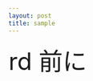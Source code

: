 ```yaml
---
layout: post
title: sample
---
```



 <marquee scrollamount="200" scrolldelay="30" direction="right" height="500px">
   <font size="7">
1	business	ビジネス、事業
2	company	会社、同行する、仲間
3	office	会社、事務所、役所
4	want	欲しい、望む
5	store	店、蓄え、蓄える
6	way	方法、道、やり方
7	order	注文する、要求
8	call	呼ぶ、電話
9	service	サービス、接客
10	base	基本、ベース
11	pay	払う、給料
12	product	商品
13	report	レポート、報告する
14	problem	問題
15	job	仕事、勤め口
16	market	市場
17	price	価格、値段
18	rate	割合、率、レート
19	change	変わる、交代する
20	check	チェックする、会計、小切手
21	part	部分、役割
22	plan	計画、計画する
23	sale	売る、セール
24	room	部屋
25	area	場所
26	free	自由
27	sure	確かな
28	increase	増える
29	tax	税金
30	receive	受け取る
31	include	含む、入れる
32	program	計画、番組
33	cost	費用、対価
34	government	政府
35	offer	申し込む、進める、申し出
36	charge	料金を課す、料金
37	experience	経験
38	state	述べる、国家、状態
39	information	情報、案内
40	account	口座、勘定
41	turn	戻る、振り返る
42	form	形、形作る
43	decide	決める、決定する
44	customer	顧客、得意先
45	line	線、行列、電話線
46	schedule	予定、予定する
47	sign	署名する、兆候
48	show	見せる
49	drive	運転する、ドライブ
50	return	返す、収益
51	department	百貨店
52	run	走る、経営する
53	close	閉じる、店を閉める
54	serve	奉仕する、仕える
55	cause	引き起こす、原因
56	arrive	到着する
57	board	登場する、板
58	expect	期待する、待つ
59	air	空気
60	system	制度、方式
61	course	コース
62	own	所有する、自分自身の
63	bill	請求書、請求する
64	enjoy	楽しむ
65	public	公共、出版する
66	manager	支配人、部長
67	seat	席、席を取る
68	weather	天気
69	stand	立つ、耐える
70	notice	注目する、予告
71	trip	旅行、旅する
72	happen	起こる
73	break	休憩、壊す
74	complete	完成する、完成した
75	fill	埋める
76	floor	床、階
77	age	年、時代
78	type	型、タイプ
79	point	指示する、指摘する、要点
80	passenger	旅客、通行人
81	main	大事な、主の
82	care	気にかける、世話
83	save	貯める、貯蓄
84	develop	開発する
85	provide	提供する
86	allow	許す
87	spend	費やす
88	drop	落とす、一滴
89	hold	保つ
90	mail	メールする、メール
91	copy	複写、コピーする
92	international	国際的な
93	pass	通過する、渡す
94	message	伝言
95	front	前面、正面、前
96	condition	状態
97	fire	火、クビにする
98	probably	おそらく
99	term	期間、専門用語
100	interest	興味、利子、利息
101	request	要求する、請求
102	foreign	外国の
103	meal	食事
104	control	支配、制御、支配する
105	discount	安くする
106	regular	普通
107	wear	着る、衣服
108	trouble	もめごと、問題を起こす
109	expensive	高い
110	industry	工業、産業
111	local	土地の、地元の、普通列車
112	position	位置、地位、姿勢
113	busy	忙しい
114	reach	近づく、到着する
115	traffic	交通
116	value	価値、価格
117	possible	可能な
118	cover	カバーする、表紙
119	mind	心、気にする
120	energy	活力
121	result	結果
122	matter	問題、重要になる
123	post	郵便、柱
124	accident	事故
125	amount	量
126	attend	出席する、出席
127	continue	続ける、続行
128	degree	度、学位
129	heart	心、中心、心臓
130	prefer	好む
131	plant	植物、工場
132	discuss	議論する
133	cash	現金、現金にする
134	conversation	会話
135	record	記録、記録する
136	direct	直接
137	head	頭、トップ
138	directly	直接的に
139	party	パーティ、政党
140	boss	上司
141	policy	政策、信念
142	fall	落ちる、下がる
143	pick	選ぶ、迎えにいく
144	case	場合、事情、事例
145	airline	航空路
146	necessary	必要な
147	surprise	驚き、驚かせる
148	popular	人気の
149	study	勉強、研究する
150	design	設計する、デザイン
151	medicine	薬、医学
152	law	法律、法則
153	lead	導く、先導
154	list	リスト
155	period	期間、ピリオド
156	safe	安全な
157	step	手段、段
158	short	短い、不足
159	apply	申し込む、応用する
160	produce	製造する、産物
161	couple	組の
162	chance	機会
163	present	出席の、現在の
164	fine	元気、罰金
165	force	力、軍隊
166	likely	しそうな
167	prepare	用意する、備える
168	decision	決心、決定
169	total	合計の、合計する
170	limit	限界、制限する
171	training	訓練
172	corner	端、角
173	reason	理由
174	limitation	制限
175	add	加える
176	national	国家の、国の
177	face	顔、面と向かう
178	express	表現する
179	demand	要求する、需要
180	depend	頼る
181	repair	修理する、修理
182	gas	ガソリン、ガス
183	ship	船、船で運ぶ
184	crowded	込んでいる
185	lose	負ける
186	clear	明白、きれいな
187	sound	音
188	activity	活動
189	crowd	群集
190	daily	日々の
191	raise	上げる
192	catch	捕らえる
193	exercise	運動、運動する
194	skin	肌
195	ground	地面、根拠
196	agree	合意する
197	ready	用意が整った
198	press	押す、新聞
199	tour	旅行
200	date	日付、デートする
201	deal	取引、取引する
202	enter	入る
203	level	水準、平らな、平らにする
204	accept	受け入れる
205	damage	衝撃、衝撃を与える
206	excellent	素晴らしい
207	patient	患者
208	process	経過
209	block	阻む、区画
210	join	加わる
211	remember	思い出す
212	immediately	ただちに、すぐに
213	taste	味
214	downtown	街（繁華街）
215	follow	従う、ついて行く
216	rise	昇る、上る
217	handle	扱う、処理する
218	trade	交換する、貿易する
219	rest	休む、休息
220	cheap	安い、安易な
221	except	除く
222	future	未来
223	land	土地、場所
224	suit	適する、スーツ
225	fail	落第する、失敗する
226	furniture	家具
227	safety	安全
228	language	言葉
229	quarter	四分の一
230	advise	アドバイスする
231	ahead	先に、先んじて
232	single	一人、独身
233	cross	渡る、交わる
234	disease	病気
235	earn	稼ぐ
236	improve	改善する
237	favorite	好みの、お気に入りの
238	inform	伝える
239	purpose	目的
240	suggest	提案する
241	choose	選ぶ
242	distance	距離
243	tired	疲れる
244	attention	注目
245	balance	調和、残高、釣り合い
246	balanced	調和の取れた
247	figure	形、姿
248	support	支援、支持する
249	clothes	衣服、衣類
250	dress	着せる、衣服
251	war	戦争
252	appear	現れる
253	address	住所、宛名を書く、公演する
254	careful	注意する
255	branch	枝、支店
256	dial	電話番号を押す
257	fix	修理する
258	promise	約束する、約束
259	media	メディア
260	wonder	気になる、思う、驚き
261	race	人種、競争、競争する
262	actually	実際に
263	adult	成人、成人の
264	advice	アドバイス
265	appearance	姿、出現
266	warn	警告する
267	angry	怒る
268	announce	告げる
269	announcement	告白
270	claim	要求する、要求
271	general	一般の、全般の
272	create	創造する
273	deliver	運ぶ
274	drug	薬、麻薬
275	salary	給料
276	effort	努力
277	personal	個人的な
278	private	私的な、非公開の
279	recently	最近
280	practice	練習する、練習、実行
281	standard	一般、基準
282	education	教育
283	view	視界、見方、考察する
284	film	映画、撮影する
285	hang	ぶら下がる
286	agency	代理店
287	entrance	入り口
288	guess	推測する、推測
289	monthly	月間の、月一回の
290	heat	熱
291	share	共有する、分け前
292	material	原料、物質の
293	print	印刷する、印刷
294	excuse	許す、言い訳
295	double	2倍の、2倍
296	invite	招く
297	invitation	招待
298	borrow	借りる
299	effect	効果
300	forward	前に
   </font>
      </marquee>
